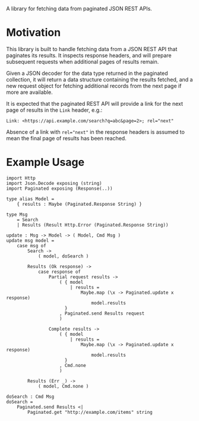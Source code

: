 A library for fetching data from paginated JSON REST APIs.

# Motivation

This library is built to handle fetching data from a JSON REST API
that paginates its results. It inspects response headers, and will
prepare subsequent requests when additional pages of results remain.

Given a JSON decoder for the data type returned in the paginated
collection, it will return a data structure containing the results
fetched, and a new request object for fetching additional records from
the next page if more are available.

It is expected that the paginated REST API will provide a link for the
next page of results in the `Link` header, e.g.:

    Link: <https://api.example.com/search?q=abc&page=2>; rel="next"

Absence of a link with `rel="next"` in the response headers is assumed
to mean the final page of results has been reached.

# Example Usage

    import Http
    import Json.Decode exposing (string)
    import Paginated exposing (Response(..))

    type alias Model =
        { results : Maybe (Paginated.Response String) }

    type Msg
        = Search
        | Results (Result Http.Error (Paginated.Response String))

    update : Msg -> Model -> ( Model, Cmd Msg )
    update msg model =
        case msg of
            Search ->
                ( model, doSearch )

            Results (Ok response) ->
                case response of
                    Partial request results ->
                        ( { model
                            | results =
                                Maybe.map (\x -> Paginated.update x response)
                                    model.results
                          }
                        , Paginated.send Results request
                        )

                    Complete results ->
                        ( { model
                            | results =
                                Maybe.map (\x -> Paginated.update x response)
                                    model.results
                          }
                        , Cmd.none
                        )

            Results (Err _) ->
                ( model, Cmd.none )

    doSearch : Cmd Msg
    doSearch =
        Paginated.send Results <|
            Paginated.get "http://example.com/items" string
